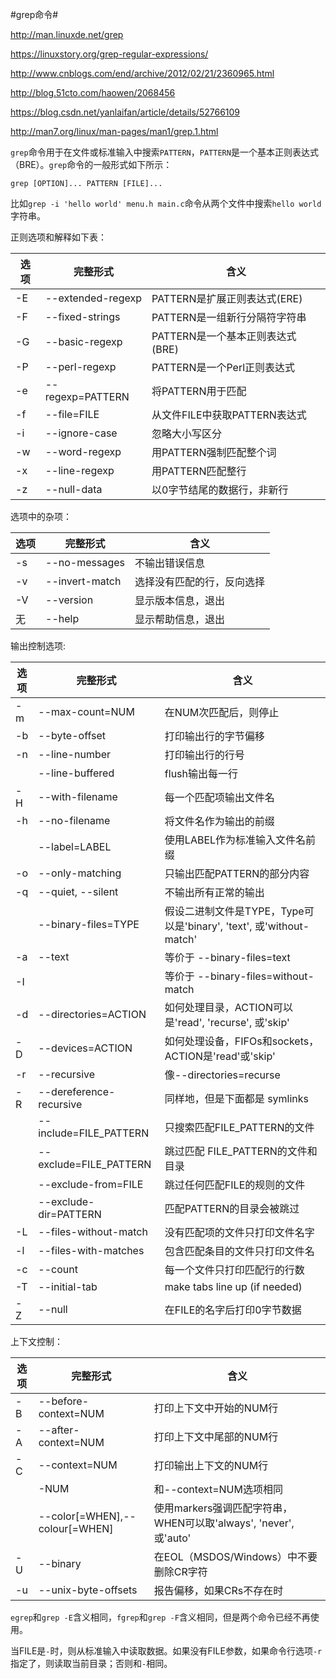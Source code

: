 #grep命令#

http://man.linuxde.net/grep

https://linuxstory.org/grep-regular-expressions/

http://www.cnblogs.com/end/archive/2012/02/21/2360965.html

http://blog.51cto.com/haowen/2068456

https://blog.csdn.net/yanlaifan/article/details/52766109

http://man7.org/linux/man-pages/man1/grep.1.html



`grep`命令用于在文件或标准输入中搜索`PATTERN`，`PATTERN`是一个基本正则表达式（BRE）。`grep`命令的一般形式如下所示：

```
grep [OPTION]... PATTERN [FILE]...
```

比如`grep -i 'hello world' menu.h main.c`命令从两个文件中搜索`hello world`字符串。

正则选项和解释如下表：

| 选项 | 完整形式|       含义       |
|-----|--------|-----------------|
|-E   | --extended-regexp | PATTERN是扩展正则表达式(ERE)|
|-F   | --fixed-strings | PATTERN是一组新行分隔符字符串 |
|-G   | --basic-regexp | PATTERN是一个基本正则表达式(BRE)|
|-P   | --perl-regexp | PATTERN是一个Perl正则表达式 |
|-e   | --regexp=PATTERN | 将PATTERN用于匹配 |
|-f   | --file=FILE | 从文件FILE中获取PATTERN表达式 |
|-i   | --ignore-case | 忽略大小写区分     |
|-w   | --word-regexp | 用PATTERN强制匹配整个词 |
|-x   | --line-regexp | 用PATTERN匹配整行 |
|-z   | --null-data | 以0字节结尾的数据行，非新行 |

选项中的杂项：

| 选项 | 完整形式|       含义       |
|-----|--------|------------------|
|-s   | --no-messages | 不输出错误信息 |
|-v   | --invert-match| 选择没有匹配的行，反向选择|
|-V   | --version  | 显示版本信息，退出 |
|无    | --help    | 显示帮助信息，退出 |

输出控制选项:

| 选项 | 完整形式|       含义       |
|-----|--------|------------------|
|-m   | --max-count=NUM | 在NUM次匹配后，则停止|
|-b   | --byte-offset | 打印输出行的字节偏移 |
|-n   | --line-number |  打印输出行的行号 |
|     | --line-buffered| flush输出每一行 |
|-H   | --with-filename| 每一个匹配项输出文件名|
|-h   | --no-filename | 将文件名作为输出的前缀 |
|     | --label=LABEL | 使用LABEL作为标准输入文件名前缀|
|-o   | --only-matching | 只输出匹配PATTERN的部分内容 |
|-q   | --quiet, --silent| 不输出所有正常的输出 |
|     | --binary-files=TYPE | 假设二进制文件是TYPE，Type可以是'binary', 'text', 或'without-match'|
|-a   | --text  | 等价于 --binary-files=text |
|-I   |         | 等价于 --binary-files=without-match |
|-d   | --directories=ACTION| 如何处理目录，ACTION可以是'read', 'recurse', 或'skip'|
|-D   | --devices=ACTION| 如何处理设备，FIFOs和sockets，ACTION是'read'或'skip' |
|-r   | --recursive | 像--directories=recurse |
|-R   | --dereference-recursive | 同样地，但是下面都是 symlinks|
|     | --include=FILE_PATTERN | 只搜索匹配FILE_PATTERN的文件 |
|     | --exclude=FILE_PATTERN | 跳过匹配 FILE_PATTERN的文件和目录 |
|     | --exclude-from=FILE | 跳过任何匹配FILE的规则的文件 |
|     | --exclude-dir=PATTERN | 匹配PATTERN的目录会被跳过 |
|-L   | --files-without-match | 没有匹配项的文件只打印文件名字 |
|-l   | --files-with-matches | 包含匹配条目的文件只打印文件名 |
|-c   | --count   | 每一个文件只打印匹配行的行数 |
|-T   | --initial-tab | make tabs line up (if needed) |
|-Z   | --null  | 在FILE的名字后打印0字节数据 |

上下文控制：

| 选项 | 完整形式|       含义       |
|-----|--------|------------------|
|-B   | --before-context=NUM | 打印上下文中开始的NUM行 |
|-A   | --after-context=NUM | 打印上下文中尾部的NUM行 |
|-C   | --context=NUM | 打印输出上下文的NUM行 |
|     | -NUM | 和--context=NUM选项相同 |
|     | --color[=WHEN],--colour[=WHEN] | 使用markers强调匹配字符串，WHEN可以取'always', 'never', 或'auto' |
|-U   | --binary  | 在EOL（MSDOS/Windows）中不要删除CR字符 |
|-u   | --unix-byte-offsets | 报告偏移，如果CRs不存在时 |


`egrep`和`grep -E`含义相同，`fgrep`和`grep -F`含义相同，但是两个命令已经不再使用。

当FILE是`-`时，则从标准输入中读取数据。如果没有FILE参数，如果命令行选项`-r`指定了，则读取当前目录；否则和`-`相同。
